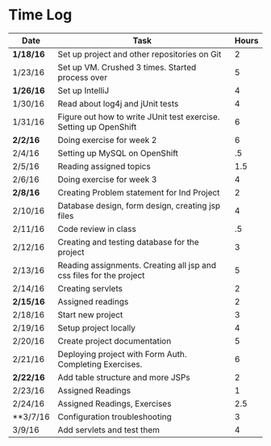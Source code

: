 # Time Log

| Date | Task |	Hours |
| --- | --- | --- |
| **1/18/16** |	Set up project and other repositories on Git | 2 |	
| 1/23/16	| Set up VM. Crushed 3 times. Started process over | 5 |	
| **1/26/16**	| Set up IntelliJ	| 4 |	
| 1/30/16	| Read about log4j and jUnit tests |	4 |	
| 1/31/16	| Figure out how to write JUnit test exercise. Setting up OpenShift | 6 | 
| **2/2/16** | Doing exercise for week 2 | 6 |
| 2/4/16 | Setting up MySQL on OpenShift | .5 |
| 2/5/16 | Reading assigned topics  | 1.5 |
| 2/6/16 | Doing exercise for week 3 | 4 |
| **2/8/16** | Creating Problem statement for Ind Project | 2 |
| 2/10/16 | Database design, form design, creating jsp files | 4 |
| 2/11/16 | Code review in class | .5 |
| 2/12/16 | Creating and testing database for the project | 3 |
| 2/13/16 | Reading assignments. Creating all jsp and css files for the project | 5 |
| 2/14/16 | Creating servlets | 2 |
| **2/15/16** | Assigned readings | 2|
| 2/18/16 | Start new project |3 |
| 2/19/16 | Setup project locally |4|
| 2/20/16 | Create project documentation | 5 |
| 2/21/16 | Deploying project with Form Auth. Completing Exercises. | 6 |
| **2/22/16** | Add table structure and more JSPs | 2 |
| 2/23/16 | Assigned Readings | 1 |
| 2/24/16 | Assigned Readings, Exercises | 2.5 |
| **3/7/16 | Configuration troubleshooting | 3 |
| 3/9/16 | Add servlets and test them | 4 |


